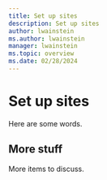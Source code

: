 ```yaml
---
title: Set up sites
description: Set up sites
author: lwainstein   
ms.author: lwainstein
manager: lwainstein
ms.topic: overview
ms.date: 02/28/2024
---
```

# Set up sites

Here are some words.

## More stuff

More items to discuss.
